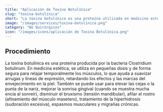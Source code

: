 ```yaml
---
title: "Aplicación de Toxina Botulínica"
slug: "toxina-botulinica"
short: "La toxina botulínica es una proteína utilizada en medicina estética para relajar temporalmente los músculos y suavizar arrugas y líneas de expresión."
image: "/images/services/toxina-botulinica.png"
category: "No Quirúrgicos"
icon: "/images/icons/aplicación de Toxina Botulínica.png"
---
```

## Procedimiento
La toxina botulínica es una proteína producida por la bacteria Clostridium botulinum. En medicina estética, se utiliza en pequeñas dosis y de forma segura para relajar temporalmente los músculos, lo que ayuda a suavizar arrugas y líneas de expresión, retardando los efectos y las marcas del envejecimiento en la piel. También se puede usar para elevar las cejas o la punta de la nariz, mejorar la sonrisa gingival (cuando se muestra mucha encía al sonreír), disminuir el bruxismo (tensión mandibular), afilar el rostro (afinamiento del músculo masetero), tratamiento de la hiperhidrosis (sudoración excesiva), espasmos musculares y migrañas crónicas.